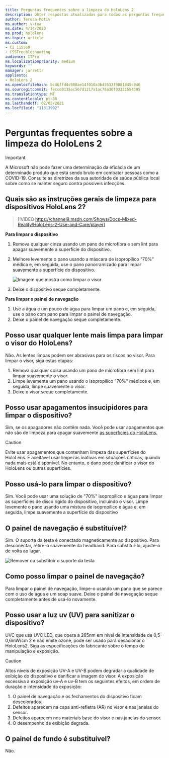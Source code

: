 ```yaml
---
title: Perguntas frequentes sobre a limpeza do HoloLens 2
description: Obter respostas atualizadas para todas as perguntas frequentes sobre limpeza e manutenção do dispositivo HoloLens 2.
author: Teresa-Motiv
ms.author: v-tea
ms.date: 4/14/2020
ms.prod: hololens
ms.topic: article
ms.custom:
- CI 115560
- CSSTroubleshooting
audience: ITPro
ms.localizationpriority: medium
keywords: ''
manager: jarrettr
appliesto:
- HoloLens 2
ms.openlocfilehash: bc46ffd4c980ae14f010a3b45533f8081845c946
ms.sourcegitcommit: feccd0135ac567d1217a1ac78a36f03321554305
ms.translationtype: MT
ms.contentlocale: pt-BR
ms.lasthandoff: 02/05/2021
ms.locfileid: "11313992"
---
```

# Perguntas frequentes sobre a limpeza do HoloLens 2

> [!IMPORTANT]  
> A Microsoft não pode fazer uma determinação da eficácia de um determinado produto que está sendo bruto em combater pessoas como a COVID-19. Consulte as diretrizes da sua autoridade de saúde pública local sobre como se manter seguro contra possíveis infecções.  

## Quais são as instruções gerais de limpeza para dispositivos HoloLens 2?

> [!VIDEO https://channel9.msdn.com/Shows/Docs-Mixed-Reality/HoloLens-2-Use-and-Care/player]

<!-- <iframe src="https://channel9.msdn.com/Shows/Docs-Mixed-Reality/HoloLens-2-Use-and-Care/player" width="960" height="540" allowFullScreen frameBorder="0" title="HoloLens 2 Use and Care - Microsoft Channel 9 Video"></iframe> -->

**Para limpar o dispositivo**

1. Remova qualquer cinza usando um pano de microfibra e sem lint para apagar suavemente a superfície do dispositivo.
1. Melhore levemente o pano usando a máscara de isopropílico "70%" médica e, em seguida, use o pano panorramizado para limpar suavemente a superfície do dispositivo.

   ![Imagem que mostra como limpar o visor](images/hololens-cleaning-visor.png)

1. Deixe o dispositivo seque completamente.

**Para limpar o painel de navegação**

1. Use a água e um pouco de água para limpar um pano e, em seguida, use o pano com pano para limpar o painel de navegação.
1. Deixe o painel de navegação seque completamente.

## Posso usar qualquer lente mais limpa para limpar o visor do HoloLens?

Não. As lentes limpas podem ser abrasivas para os riscos no visor. Para limpar o visor, siga estas etapas:  

1. Remova qualquer coisa usando um pano de microfibra sem lint para limpar suavemente o visor.
1. Limpe levemente um pano usando o isopropílico "70%" médicos e, em seguida, limpe suavemente o visor.
1. Deixe o visor seque completamente.

## Posso usar apagamentos insucipidores para limpar o dispositivo?

Sim, se os apagadores não contêm nada. Você pode usar apagamentos que não são de limpeza para apagar suavemente [as superfícies do HoloLens.](#what-are-the-general-cleaning-instructions-for-hololens-2-devices)  

> [!CAUTION]  
> Evite usar apagamentos que contenham limpeza das superfícies do HoloLens. É aceitável usar limpezas inativas em situações críticas, quando nada mais está disponível. No entanto, o dano pode danificar o visor do HoloLens ou outras superfícies.

## Posso usá-lo para limpar o dispositivo?

Sim. Você pode usar uma solução de "70%" isopropílico e água para limpar as superfícies de disco rígido do dispositivo, incluindo o visor. Limpe levemente o pano usando uma mistura de isopropílico e água e, em seguida, limpe suavemente a superfície do dispositivo

## O painel de navegação é substituível?

Sim. O suporte da testa é conectado magneticamente ao dispositivo. Para desconectar, retire-o suavemente da headband. Para substituí-lo, ajuste-o de volta ao lugar.

![Remover ou substituir o suporte da testa](images/hololens2-remove-browpad.png)

## Como posso limpar o painel de navegação?

Para limpar o painel de navegação, limpe-o usando um pano que se parece com o uso de água e um soap suave. Deixe o painel de navegação seque completamente antes de usá-lo novamente.

## Posso usar a luz uv (UV) para sanitizar o dispositivo?

UVC que usa UVC LED, que opera a 265nm em nível de intensidade de 0,5-0,6mW/cm 2 e não emite ozone, pode ser usado para desacionar <sup> </sup> o HoloLens2. Siga as especificações do fabricante sobre o tempo de manipulação e exposição.

> [!CAUTION]  
> Altos níveis de exposição UV-A e UV-B podem degradar a qualidade de exibição do dispositivo e danificar a imagem do visor. A exposição excessiva à exposição uv-A e uv-B tem os seguintes efeitos, em ordem de duração e intensidade da exposição:
>  
> 1. O painel de navegação e os fechamentos do dispositivo ficam descolorados.
> 1. Defeitos aparecem na capa anti-refletra (AR) no visor e nas janelas do sensor.
> 1. Defeitos aparecem nos materiais base do visor e nas janelas do sensor.
> 1. O desempenho de exibição degrada.

## O painel de fundo é substituível?

Não.
